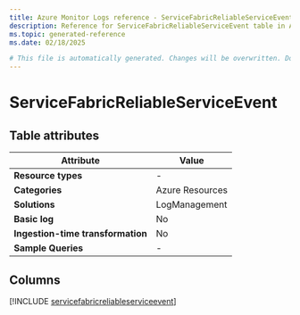 ```yaml
---
title: Azure Monitor Logs reference - ServiceFabricReliableServiceEvent
description: Reference for ServiceFabricReliableServiceEvent table in Azure Monitor Logs.
ms.topic: generated-reference
ms.date: 02/18/2025

# This file is automatically generated. Changes will be overwritten. Do not change this file directly.
---
```


# ServiceFabricReliableServiceEvent




## Table attributes

|Attribute|Value|
|---|---|
|**Resource types**|-|
|**Categories**|Azure Resources|
|**Solutions**| LogManagement|
|**Basic log**|No|
|**Ingestion-time transformation**|No|
|**Sample Queries**|-|



## Columns
  
[!INCLUDE [servicefabricreliableserviceevent](~/reusable-content/ce-skilling/azure/includes/azure-monitor/reference/tables/servicefabricreliableserviceevent-include.md)]
